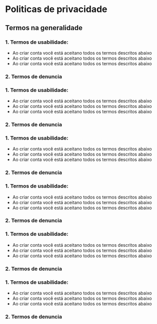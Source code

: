 # Politicas de privacidade

## Termos na generalidade
### 1. Termos de usabilidade:

- Ao criar conta você está aceitano todos os termos descritos abaixo
- Ao criar conta você está aceitano todos os termos descritos abaixo
- Ao criar conta você está aceitano todos os termos descritos abaixo

### 2. Termos de denuncia


### 1. Termos de usabilidade:

- Ao criar conta você está aceitano todos os termos descritos abaixo
- Ao criar conta você está aceitano todos os termos descritos abaixo
- Ao criar conta você está aceitano todos os termos descritos abaixo

### 2. Termos de denuncia


### 1. Termos de usabilidade:

- Ao criar conta você está aceitano todos os termos descritos abaixo
- Ao criar conta você está aceitano todos os termos descritos abaixo
- Ao criar conta você está aceitano todos os termos descritos abaixo

### 2. Termos de denuncia


### 1. Termos de usabilidade:

- Ao criar conta você está aceitano todos os termos descritos abaixo
- Ao criar conta você está aceitano todos os termos descritos abaixo
- Ao criar conta você está aceitano todos os termos descritos abaixo

### 2. Termos de denuncia


### 1. Termos de usabilidade:

- Ao criar conta você está aceitano todos os termos descritos abaixo
- Ao criar conta você está aceitano todos os termos descritos abaixo
- Ao criar conta você está aceitano todos os termos descritos abaixo

### 2. Termos de denuncia


### 1. Termos de usabilidade:

- Ao criar conta você está aceitano todos os termos descritos abaixo
- Ao criar conta você está aceitano todos os termos descritos abaixo
- Ao criar conta você está aceitano todos os termos descritos abaixo

### 2. Termos de denuncia
